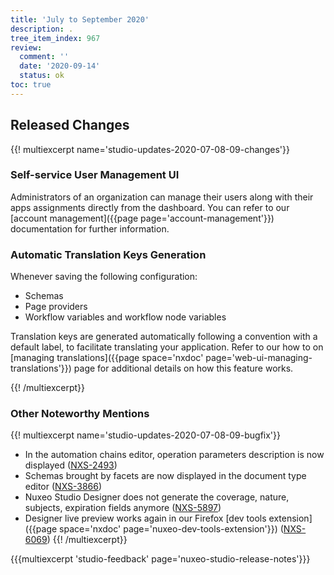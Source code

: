 ```yaml
---
title: 'July to September 2020'
description: .
tree_item_index: 967
review:
  comment: ''
  date: '2020-09-14'
  status: ok
toc: true
---
```


## Released Changes

{{! multiexcerpt name='studio-updates-2020-07-08-09-changes'}}

### Self-service User Management UI

Administrators of an organization can manage their users along with their apps assignments directly from the dashboard. You can refer to our [account management]({{page page='account-management'}}) documentation for further information.

### Automatic Translation Keys Generation

Whenever saving the following configuration:

* Schemas
* Page providers
* Workflow variables and workflow node variables

Translation keys are generated automatically following a convention with a default label, to facilitate translating your application. Refer to our how to on [managing translations]({{page space='nxdoc' page='web-ui-managing-translations'}}) page for additional details on how this feature works.

{{! /multiexcerpt}}

### Other Noteworthy Mentions

{{! multiexcerpt name='studio-updates-2020-07-08-09-bugfix'}}
- In the automation chains editor, operation parameters description is now displayed ([NXS-2493](https://jira.nuxeo.com/browse/NXS-2493))
- Schemas brought by facets are now displayed in the document type editor ([NXS-3866](https://jira.nuxeo.com/browse/NXS-3866))
- Nuxeo Studio Designer does not generate the coverage, nature, subjects, expiration fields anymore ([NXS-5897](https://jira.nuxeo.com/browse/NXS-5897))
- Designer live preview works again in our Firefox [dev tools extension]({{page space='nxdoc' page='nuxeo-dev-tools-extension'}}) ([NXS-6069](https://jira.nuxeo.com/browse/NXS-6069))
{{! /multiexcerpt}}

{{{multiexcerpt 'studio-feedback' page='nuxeo-studio-release-notes'}}}
